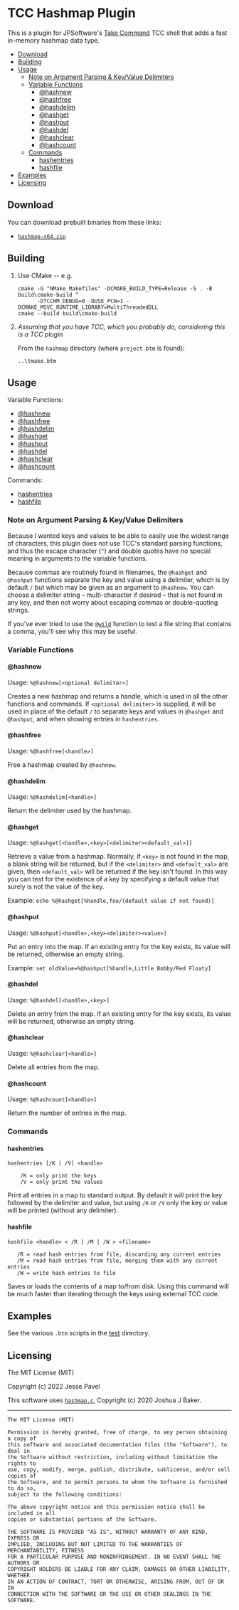 # TCC Hashmap Plugin

This is a plugin for JPSoftware's [Take Command] TCC shell that adds a fast in-memory hashmap
data type.

* [Download](#download)
* [Building](#building)
* [Usage](#usage)
  * [Note on Argument Parsing & Key/Value Delimiters](#note-on-argument-parsing--keyvalue-delimiters)
  * [Variable Functions](#variable-functions)
    * [@hashnew](#hashnew)
    * [@hashfree](#hashfree)
    * [@hashdelim](#hashdelim)
    * [@hashget](#hashget)
    * [@hashput](#hashput)
    * [@hashdel](#hashdel)
    * [@hashclear](#hashclear)
    * [@hashcount](#hashcount)
  * [Commands](#commands)
    * [hashentries](#hashentries)
    * [hashfile](#hashfile)
* [Examples](#examples)
* [Licensing](#licensing)



## Download

You can download prebuilt binaries from these links:

* [`hashmap-x64.zip`]

## Building

1.  Use CMake -- e.g.

    ```
    cmake -G "NMake Makefiles" -DCMAKE_BUILD_TYPE=Release -S . -B build\cmake-build ^
          -DTCCHM_DEBUG=0 -DUSE_PCH=1 -DCMAKE_MSVC_RUNTIME_LIBRARY=MultiThreadedDLL
    cmake --build build\cmake-build
    ```

2.  *Assuming that you have TCC, which you probably do, considering this is a TCC plugin*<br>
    
    From the `hashmap` directory (where `project.btm` is found):
    
    ```
    ..\tmake.btm
    ```

## Usage

Variable Functions:

* [@hashnew](#hashnew)
* [@hashfree](#hashfree)
* [@hashdelim](#hashdelim)
* [@hashget](#hashget)
* [@hashput](#hashput)
* [@hashdel](#hashdel)
* [@hashclear](#hashclear)
* [@hashcount](#hashcount)

Commands:

* [hashentries](#hashentries)
* [hashfile](#hashfile)

### Note on Argument Parsing & Key/Value Delimiters

Because I wanted keys and values to be able to easily use the widest range of characters,
this plugin does not use TCC's standard parsing functions, and thus the escape character
(`^`) and double quotes have no special meaning in arguments to the variable functions.

Because commas are routinely found in filenames, the `@hashget` and `@hashput` functions
separate the key and value using a delimiter, which is by default `/` but which may be given
as an argument to `@hashnew`. You can choose a delimiter string – multi-character if
desired – that is not found in any key, and then not worry about escaping commas or
double-quoting strings.

If you've ever tried to use the [`@wild`] function to test a file string that contains
a comma, you'll see why this may be useful.

### Variable Functions

#### @hashnew

Usage: `%@hashnew[<optional delimiter>]`

Creates a new hashmap and returns a handle, which is used in all the other functions and
commands. If `<optional delimiter>` is supplied, it will be used in place of the default
`/` to separate keys and values in `@hashget` and `@hashput`, and when showing entries
in `hashentries`.

#### @hashfree

Usage: `%@hashfree[<handle>]`

Free a hashmap created by `@hashnew`.

#### @hashdelim

Usage: `%@hashdelim[<handle>]`

Return the delimiter used by the hashmap.

#### @hashget

Usage: `%@hashget[<handle>,<key>[<delimiter><default_val>]]`

Retrieve a value from a hashmap. Normally, if `<key>` is not found in the map, a blank
string will be returned, but if the `<delimiter>` and `<default_val>` are given, then
`<default_val>` will be returned if the key isn't found. In this way you can test for the
existence of a key by specifying a default value that surely is not the value of the key.

Example: `echo %@hashget[%handle,foo/(default value if not found)]`

#### @hashput

Usage: `%@hashput[<handle>,<key><delimiter><value>]`

Put an entry into the map. If an existing entry for the key exists, its value will be
returned, otherwise an empty string.

Example: `set oldValue=%@hashput[%handle,Little Bobby/Red Floaty]`

#### @hashdel

Usage: `%@hashdel[<handle>,<key>]`

Delete an entry from the map. If an existing entry for the key exists, its value will be
returned, otherwise an empty string.

#### @hashclear

Usage: `%@hashclear[<handle>]`

Delete all entries from the map.

#### @hashcount

Usage: `%@hashcount[<handle>]`

Return the number of entries in the map.

### Commands

#### hashentries

```
hashentries [/K | /V] <handle>

    /K = only print the keys
    /V = only print the values
```

Print all entries in a map to standard output. By default it will print the key followed by
the delimiter and value, but using `/K` or `/V` only the key or value will be printed (without
any delimiter).

#### hashfile

```
hashfile <handle> < /R | /M | /W > <filename>

   /R = read hash entries from file, discarding any current entries
   /M = read hash entries from file, merging them with any current entries
   /W = write hash entries to file
```

Saves or loads the contents of a map to/from disk. Using this command will be much faster
than iterating through the keys using external TCC code.

## Examples

See the various `.btm` scripts in the [test] directory.

## Licensing

The MIT License (MIT)

Copyright (c) 2022 Jesse Pavel

This software uses [`hashmap.c`], Copyright (c) 2020 Joshua J Baker. 

---------

```
The MIT License (MIT)

Permission is hereby granted, free of charge, to any person obtaining a copy of
this software and associated documentation files (the "Software"), to deal in
the Software without restriction, including without limitation the rights to
use, copy, modify, merge, publish, distribute, sublicense, and/or sell copies of
the Software, and to permit persons to whom the Software is furnished to do so,
subject to the following conditions:

The above copyright notice and this permission notice shall be included in all
copies or substantial portions of the Software.

THE SOFTWARE IS PROVIDED "AS IS", WITHOUT WARRANTY OF ANY KIND, EXPRESS OR
IMPLIED, INCLUDING BUT NOT LIMITED TO THE WARRANTIES OF MERCHANTABILITY, FITNESS
FOR A PARTICULAR PURPOSE AND NONINFRINGEMENT. IN NO EVENT SHALL THE AUTHORS OR
COPYRIGHT HOLDERS BE LIABLE FOR ANY CLAIM, DAMAGES OR OTHER LIABILITY, WHETHER
IN AN ACTION OF CONTRACT, TORT OR OTHERWISE, ARISING FROM, OUT OF OR IN
CONNECTION WITH THE SOFTWARE OR THE USE OR OTHER DEALINGS IN THE SOFTWARE.
```

<!-- References -->

[Take Command]: https://jpsoft.com/products/take-command.html
[`hashmap-x64.zip`]: https://app.box.com/shared/static/ly8jqtdopf0p2q9hvw93a2zj9yonowu4.zip
[`hashmap.c`]: https://github.com/tidwall/hashmap.c
[`@wild`]: https://jpsoft.com/help/f_wild.htm
[test]: https://github.com/jessepav/tcc-plugins/tree/master/hashmap/test

<!-- :wrap=none:noTabs=true:indentSize=2:maxLineLen=92: -->

